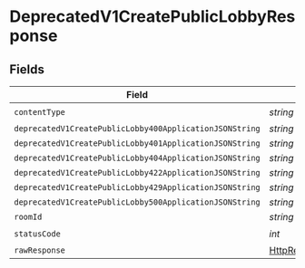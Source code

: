 # DeprecatedV1CreatePublicLobbyResponse


## Fields

| Field                                                                                                                | Type                                                                                                                 | Required                                                                                                             | Description                                                                                                          |
| -------------------------------------------------------------------------------------------------------------------- | -------------------------------------------------------------------------------------------------------------------- | -------------------------------------------------------------------------------------------------------------------- | -------------------------------------------------------------------------------------------------------------------- |
| `contentType`                                                                                                        | *string*                                                                                                             | :heavy_check_mark:                                                                                                   | N/A                                                                                                                  |
| `deprecatedV1CreatePublicLobby400ApplicationJSONString`                                                              | *string*                                                                                                             | :heavy_minus_sign:                                                                                                   | N/A                                                                                                                  |
| `deprecatedV1CreatePublicLobby401ApplicationJSONString`                                                              | *string*                                                                                                             | :heavy_minus_sign:                                                                                                   | N/A                                                                                                                  |
| `deprecatedV1CreatePublicLobby404ApplicationJSONString`                                                              | *string*                                                                                                             | :heavy_minus_sign:                                                                                                   | N/A                                                                                                                  |
| `deprecatedV1CreatePublicLobby422ApplicationJSONString`                                                              | *string*                                                                                                             | :heavy_minus_sign:                                                                                                   | N/A                                                                                                                  |
| `deprecatedV1CreatePublicLobby429ApplicationJSONString`                                                              | *string*                                                                                                             | :heavy_minus_sign:                                                                                                   | N/A                                                                                                                  |
| `deprecatedV1CreatePublicLobby500ApplicationJSONString`                                                              | *string*                                                                                                             | :heavy_minus_sign:                                                                                                   | N/A                                                                                                                  |
| `roomId`                                                                                                             | *string*                                                                                                             | :heavy_minus_sign:                                                                                                   | Ok                                                                                                                   |
| `statusCode`                                                                                                         | *int*                                                                                                                | :heavy_check_mark:                                                                                                   | N/A                                                                                                                  |
| `rawResponse`                                                                                                        | [HttpResponseMessage](https://learn.microsoft.com/en-us/dotnet/api/system.net.http.httpresponsemessage?view=net-5.0) | :heavy_minus_sign:                                                                                                   | N/A                                                                                                                  |